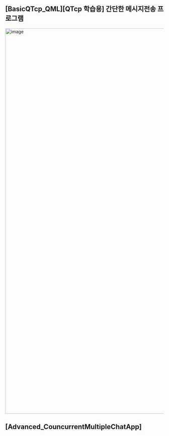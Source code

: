 <h2>[BasicQTcp_QML][QTcp 학습용] 간단한 메시지전송 프로그램</h2>
<img width="1225" alt="image" src="https://github.com/user-attachments/assets/32da2e44-6d65-43f6-a849-a199701a513e">

<h2>[Advanced_CouncurrentMultipleChatApp]</h2>
